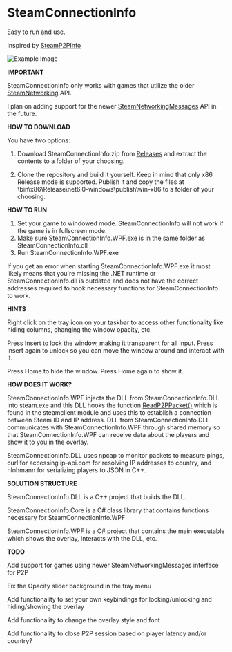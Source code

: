 # SteamConnectionInfo

Easy to run and use.

Inspired by [SteamP2PInfo](https://github.com/tremwil/SteamP2PInfo)

![Example Image](29.04.2023-2.png)

**IMPORTANT**

SteamConnectionInfo only works with games that utilize the older [SteamNetworking](https://partner.steamgames.com/doc/api/ISteamNetworking) API.

I plan on adding support for the newer [SteamNetworkingMessages](https://partner.steamgames.com/doc/api/ISteamNetworkingMessages) API in the future.

**HOW TO DOWNLOAD**

You have two options:

1. Download SteamConnectionInfo.zip from [Releases](https://github.com/FredrikVullum/SteamConnectionInfo/releases) and extract the contents to a folder of your choosing.

2. Clone the repository and build it yourself. Keep in mind that only x86 Release mode is supported. Publish it and copy the files at \bin\x86\Release\net6.0-windows\publish\win-x86 to a folder of your choosing.

**HOW TO RUN**

1. Set your game to windowed mode. SteamConnectionInfo will not work if the game is in fullscreen mode.
2. Make sure SteamConnectionInfo.WPF.exe is in the same folder as SteamConnectionInfo.dll
3. Run SteamConnectionInfo.WPF.exe

If you get an error when starting SteamConnectionInfo.WPF.exe it most likely means that you're missing the .NET runtime or SteamConnectionInfo.dll is outdated and does not have the correct addresses required to hook necessary functions for SteamConnectionInfo to work.

**HINTS**

Right click on the tray icon on your taskbar to access other functionality like hiding columns, changing the window opacity, etc.

Press Insert to lock the window, making it transparent for all input. Press insert again to unlock so you can move the window around and interact with it.

Press Home to hide the window. Press Home again to show it.

**HOW DOES IT WORK?**

SteamConnectionInfo.WPF injects the DLL from SteamConnectionInfo.DLL into steam.exe and this DLL hooks the function [ReadP2PPacket()](https://partner.steamgames.com/doc/api/ISteamNetworking#ReadP2PPacket) which is found in the steamclient module and uses this to establish a connection between Steam ID and IP address. DLL from SteamConnectionInfo.DLL communicates with SteamConnectionInfo.WPF through shared memory so that SteamConnectionInfo.WPF can receive data about the players and show it to you in the overlay.

SteamConnectionInfo.DLL uses npcap to monitor packets to measure pings, curl for accessing ip-api.com for resolving IP addresses to country, and nlohmann for serializing players to JSON in C++.

**SOLUTION STRUCTURE**

SteamConnectionInfo.DLL is a C++ project that builds the DLL.

SteamConnectionInfo.Core is a C# class library that contains functions necessary for SteamConnectionInfo.WPF

SteamConnectionInfo.WPF is a C# project that contains the main executable which shows the overlay, interacts with the DLL, etc.

**TODO**

Add support for games using newer SteamNetworkingMessages interface for P2P

Fix the Opacity slider background in the tray menu

Add functionality to set your own keybindings for locking/unlocking and hiding/showing the overlay

Add functionality to change the overlay style and font

Add functionality to close P2P session based on player latency and/or country?

